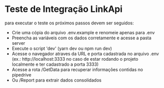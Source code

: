 <h1>Teste de Integração LinkApi</h1>
<p>
  para executar o teste os próximos passos devem ser seguidos:
  <ul>
    <li>Crie uma cópia do arquivo .env.example e renomeie apenas para .env</li>
    <li>Preencha as variáveis com os dados corretamente e acesse a pasta server</li>
    <li>Execute o script 'dev' (yarn dev ou npm run dev)</li>
    <li>Acesse o navegador atraves da URL e porta cadastrada no arquivo .env (ex.: http://localhost:3333 no caso de estar rodando o projeto localmente e ter cadastrado a porta 3333)</li>
    <li>Acesse a rota /GetData para recuperar informações contidas no pipedrive</li>    
    <li>Ou /Report para extrair dados consolidados</li>
  </ul>
</p>
